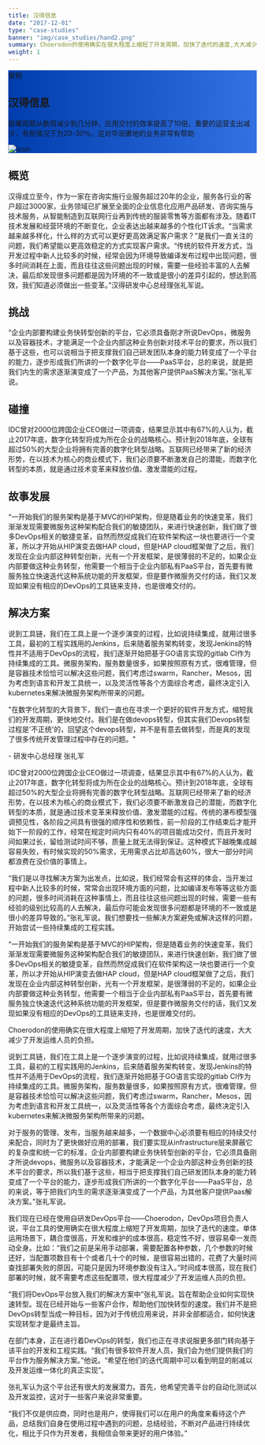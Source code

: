 ```yaml
---
title: 汉得信息
date: "2017-12-01"
type: "case-studies"
banner: "img/case_studies/hand2.png"
summary: Choerodon的使用确实在很大程度上缩短了开发周期，加快了迭代的速度,大大减少了开发运维人员的负担
weight: 1
---
```


<section class="case-studies-detail">
    <div class="text-nav" style="background: url(../../img/banner2.png)no-repeat,-webkit-linear-gradient(0deg, #003DAC,#3371E3);">
        <div class="container">
            <div class="text-nav-case">案例</div>
            <div class="text-nav-bottom">
                <div class="text-nav-title">
                    <h1>汉得信息</h1>
                    <p>部署周期从数周减少到几分钟，应用交付的效率提高了10倍，重要的运营支出减少，有些情况下为20-30％，这对华润置地的业务非常有帮助</p>
                </div>
                <div class="text-nav-icon">
                    <img src="/img/case_studies/hand-single.png" alt="icon">
                </div>
            </div>
        </div>
    </div>
    <!--<div id="scenario">-->
        <!--<div class="container" ><span></span>公司 <b>汉得信息</b> &nbsp;&nbsp;&nbsp;地点 <b>上海,中国</b> &nbsp;&nbsp;&nbsp;行业 <b>IT咨询服务</b></div>-->
    <!--</div>-->
    <div class="cols">
        <div class="col">
            <h2 class="content-title">概览</h2>
                <!--<img src="/img/case_studies/detail/content-1.png"/>-->
                <!-- <span class="number">1</span>
                <span class="text">概览</span> -->
            <p>汉得成立至今，作为一家在咨询实施行业服务超过20年的企业，服务各行业的客户超过3000家，业务领域已扩展至全面的企业信息化应用产品研发、咨询实施与技术服务，从智能制造到互联网行业再到传统的服装零售等方面都有涉及。随着IT技术发展和经营环境的不断变化，企业表达出越来越多的个性化IT诉求。“当需求越来越多样化，什么样的方式可以更好更高效满足客户需求？”是我们一直关注的问题，我们希望能以更高效稳定的方式实现客户需求。“传统的软件开发方式，当开发过程中新人比较多的时候，经常会因为环境导致编译发布过程中出现问题，很多时间消耗在上面，而且往往这些问题出现的时候，需要一些经验丰富的人去解决，最后却发现很多问题都是因为环境的不一致或是很小的差异引起的，想达到高效，我们知道必须做出一些变革。”汉得研发中心总经理张礼军说。</p>
        </div>
        <div class="col">
            <h2 class="content-title">挑战</h2>
            <p>“企业内部要构建业务快转型创新的平台，它必须具备刚才所说DevOps，微服务以及容器技术，才能满足一个企业内部这种业务创新对技术平台的要求，所以我们基于这些，也可以说相当于把支撑我们自己研发团队本身的能力转变成了一个平台的能力，逐步形成我们所讲的一个数字化平台——PaaS平台，总的来说，就是把我们内生的需求逐渐演变成了一个产品，为其他客户提供PaaS解决方案。”张礼军说。</p>
            <!--<div class="content-title-right">-->
                <!--<img src="/img/case_studies/detail/content-2.png"/>-->
                <!-- <span class="number">2</span>
                <span class="text">挑战</span> -->
            <!--</div>-->
        </div>
        <div class="col">
            <h2 class="content-title">碰撞</h2>
            <!--<div class="content-title-left">-->
                <!--<img src="/img/case_studies/detail/content-3.png"/>-->
                <!-- <span class="number">3</span>
                <span class="text">碰撞</span> -->
            <!--</div>-->
            <p>IDC曾对2000位跨国企业CEO做过一项调查，结果显示其中有67%的人认为，截止2017年底，数字化转型将成为所在企业的战略核心。预计到2018年底，全球有超过50%的大型企业将拥有完善的数字化转型战略。互联网已经带来了新的经济形势，在以技术为核心的商业模式下，我们必须要不断激发自己的潜能，而数字化转型的本质，就是通过技术变革来释放价值、激发潜能的过程。</p>
        </div>
        <div class="col">
            <h2 class="content-title">故事发展</h2>
            <p>“一开始我们的服务架构是基于MVC的HIP架构，但是随着业务的快速变革，我们渐渐发现需要微服务这种架构配合我们的敏捷团队，来进行快速创新，我们做了很多DevOps相关的敏捷变革，自然而然促成我们在软件架构这一块也要进行一个变革，所以才开始从HIP演变去做HAP cloud，但是HAP cloud框架做了之后，我们发现在企业内部这种转型创新，光有一个开发框架，是很薄弱的不足的，如果企业内部要做这种业务转型，他需要一个相当于企业内部私有PaaS平台，首先要有微服务独立快速迭代这种系统功能的开发框架，但是要作微服务交付的话，我们又发现如果没有相应的DevOps的工具链来支持，也是很难交付的。</p>
            <!--<div class="content-title-right">-->
                <!--<img src="/img/case_studies/detail/content-4.png"/>-->
                <!-- <span class="number">4</span>
                <span class="text">故事发展</span> -->
            <!--</div>-->
        </div>
        <div class="col">
            <h2 class="content-title">解决方案</h2>
            <!--<div class="content-title-left">-->
                <!--<img src="/img/case_studies/detail/content-5.png"/>-->
                <!-- <span class="number">5</span>
                <span class="text">解决方案</span> -->
            <!--</div>-->
            <p>说到工具链，我们在工具上是一个逐步演变的过程，比如说持续集成，就用过很多工具，最初的工程实践用的Jenkins，后来随着服务架构转变，发现Jenkins的特性并不适用于DevOps的流程，我们逐渐开始把基于GO语言实现的gitlab CI作为持续集成的工具。微服务架构，服务数量很多，如果按照原有方式，很难管理，但是容器技术恰恰可以解决这些问题，我们考虑过swarm，Rancher，Mesos，因为考虑到语言和开发工具统一，以及灵活性等各个方面综合考虑，最终决定引入kubernetes来解决微服务架构所带来的问题。</p>
        </div>
    </div>
</section>

<div class="banner2" style="background:url(/img/case_studies/detail/hand-content.png) no-repeat center center;background-size:cover">
    <div class="bannertext">
        <p>"在数字化转型的大背景下，我们一直也在寻求一个更好的软件开发方式，缩短我们的开发周期，更快地交付。我们是在做devops转型，但其实我们Devops转型过程是'不正统'的，回望这个devops转型，并不是有意去做转型，而是真的发现了很多传统开发管理过程中存在的问题。"</p>
        <div class="author">
            - 研发中心总经理 张礼军
        </div>
    </div>
</div>

<section class="section">
    <div class="fullcol">
        <p>IDC曾对2000位跨国企业CEO做过一项调查，结果显示其中有67%的人认为，截止2017年底，数字化转型将成为所在企业的战略核心。预计到2018年底，全球有超过50%的大型企业将拥有完善的数字化转型战略。互联网已经带来了新的经济形势，在以技术为核心的商业模式下，我们必须要不断激发自己的潜能，而数字化转型的本质，就是通过技术变革来释放价值、激发潜能的过程。传统的瀑布模型强调预见性，各阶段之间具有很强的顺序性和依赖性，前一阶段的工作结束后才能开始下一阶段的工作，经常在规定时间内只有40%的项目能成功交付，而且开发时间如果过长，留给测试时间不够，质量上就无法得到保证。这种模式下越晚集成越容易失败，有时候实现的50%需求，无用需求占比却高达60%，很大一部分时间都浪费在没价值的事情上。</p>
        <p>“我们是以寻找解决方案为出发点，比如说，我们经常会有这样的体会，当开发过程中新人比较多的时候，常常会出现环境方面的问题，比如编译发布等等这些方面的问题，很多时间消耗在这种事情上，而且往往这些问题出现的时候，需要一些有经验的级别比较高的人去解决，最后你可能会发现很多问题都是环境的不一致或是很小的差异导致的。”张礼军说。我们想要找一些解决方案避免或解决这样的问题，开始尝试一些持续集成的工程实践。</p>
        <p>“一开始我们的服务架构是基于MVC的HIP架构，但是随着业务的快速变革，我们渐渐发现需要微服务这种架构配合我们的敏捷团队，来进行快速创新，我们做了很多DevOps相关的敏捷变革，自然而然促成我们在软件架构这一块也要进行一个变革，所以才开始从HIP演变去做HAP cloud，但是HAP cloud框架做了之后，我们发现在企业内部这种转型创新，光有一个开发框架，是很薄弱的不足的，如果企业内部要做这种业务转型，他需要一个相当于企业内部私有PaaS平台，首先要有微服务独立快速迭代这种系统功能的开发框架，但是要作微服务交付的话，我们又发现如果没有相应的DevOps的工具链来支持，也是很难交付的。</p>
    </div>
</section>

<div class="banner3" style="background:url(/img/case_studies/detail/hand-content.png) no-repeat center bottom">
    <div class="bannertext">
        Choerodon的使用确实在很大程度上缩短了开发周期，加快了迭代的速度，大大减少了开发运维人员的负担。
    </div>
</div>

<section class="section">
    <div class="fullcol">
        <p>说到工具链，我们在工具上是一个逐步演变的过程，比如说持续集成，就用过很多工具，最初的工程实践用的Jenkins，后来随着服务架构转变，发现Jenkins的特性并不适用于DevOps的流程，我们逐渐开始把基于GO语言实现的gitlab CI作为持续集成的工具。微服务架构，服务数量很多，如果按照原有方式，很难管理，但是容器技术恰恰可以解决这些问题，我们考虑过swarm，Rancher，Mesos，因为考虑到语言和开发工具统一，以及灵活性等各个方面综合考虑，最终决定引入kubernetes来解决微服务架构所带来的问题。</p>
        <p>对于服务的管理、发布，当服务越来越多，一个数据中心必须要有相应的持续交付来配合，同时为了更快做好应用的部署，我们要实现从infrastructure层来屏蔽它的复杂度和统一它的标准，企业内部要构建业务快转型创新的平台，它必须具备刚才所说devops，微服务以及容器技术，才能满足一个企业内部这种业务创新的技术平台的要求，所以我们基于这些，相当于把支撑我们自己研发团队本身的能力转变成了一个平台的能力，逐步形成我们所讲的一个数字化平台——PaaS平台，总的来说，等于把我们内生的需求逐渐演变成了一个产品，为其他客户提供Paas解决方案。”张礼军说。</p>
        <p>我们现在已经在使用自研发DevOps平台——Choerodon，DevOps项目负责人说，平台工具的使用确实在很大程度上缩短了开发周期，加快了迭代的速度。单体运用场景下，耦合度很高，开发和维护的成本很高，稳定性不好，很容易牵一发而动全身。比如：“我们之前是采用手动部署，需要配置各种参数，几个参数的时候还好，当配置项数目有十个或者几十个的时候，是很容易出错的，花费了大量时间查找部署失败的原因，可能只是因为环境参数没有注入。”时间成本很高，现在我们部署的时候，就不需要考虑这些配置项，很大程度减少了开发运维人员的负担。</p>
        <p>“我们将DevOps平台放入我们的解决方案中”张礼军说。旨在帮助企业如何实现快速转型。现在已经开始与一些客户合作，帮助他们加快转型的速度。我们并不是把DevOps转型当成一种目标，因为对于传统应用来说，并非全部都适合，如何快速实现转型才是最终主旨。</p>
        <p>在部门本身，正在进行着DevOps的转型，我们也正在寻求说服更多部门转向基于该平台的开发和工程实践。“我们有很多软件开发人员，我们会为他们提供我们的平台作为服务解决方案。”他说。“希望在他们的迭代周期中可以看到明显的削减以及开发运维一体化的真正实现”。</p>
        <p>张礼军认为这个平台还有很大的发展潜力。首先，他希望完善平台的自动化测试以及开发监控，这对于一些客户来说非常重要。</p>
        <p>“我们不仅是供应商，同时也是用户，使得我们可以在用户的角度来看待这个产品，总结我们自身在使用过程中遇到的问题，总结经验，不断对产品进行持续优化，相比于只作为开发者，我相信会带来更好的用户体验。”</p>
    </div>
</section>


